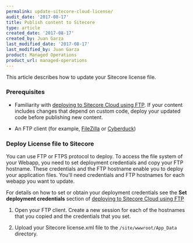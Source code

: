 ```yaml
---
permalink: update-sitecore-cloud-license/
audit_date: '2017-08-17'
title: Publish content to Sitecore
type: article
created_date: '2017-08-17'
created_by: Juan Garza
last_modified_date: '2017-08-17'
last_modified_by: Juan Garza
product: Managed Operations
product_url: managed-operations
---
```


This article describes how to update your Sitecore license file.

### Prerequisites

- Familiarity with [deploying to Sitecore Cloud using FTP](/how-to/deploy-to-sitecore-cloud-using-ftp/). If your content includes changes that depend on custom code, deploy your updated code before publishing new content.

- An FTP client (for example, [FileZilla](https://filezilla-project.org/) or [Cyberduck](https://cyberduck.io/?l=en))

### Deploy License file to Sitecore

You can use FTP or FTPS protocol to deploy. To access the file system of your Webapp, you need to set deployment credentials and copy your FTP hostname. These credentials and the FTP hostname enable you to deploy your application files. You'll need credentials and FTP hostnames for each webapp you want to update. 

For details on how to set or obtain your deployment credentials see the **Set deployment credentials** section of [deploying to Sitecore Cloud using FTP](/how-to/deploy-to-sitecore-cloud-using-ftp/)

1. Open your FTP client. Create a new session for each of the hostnames that you copied and the credentials that you set.

2. Upload your Sitecore license.xml file to the `/site/wwwroot/App_Data` directory.


